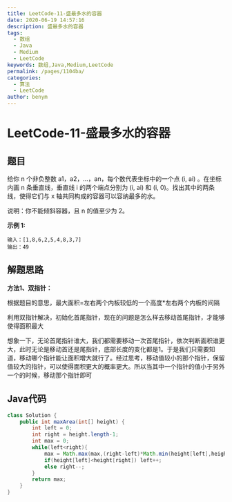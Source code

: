 ```yaml
---
title: LeetCode-11-盛最多水的容器
date: 2020-06-19 14:57:16
description: 盛最多水的容器
tags: 
  - 数组
  - Java
  - Medium
  - LeetCode
keywords: 数组,Java,Medium,LeetCode
permalink: /pages/1104ba/
categories: 
  - 算法
  - LeetCode
author: benym
---
```


# LeetCode-11-盛最多水的容器

## 题目

给你 n 个非负整数 a1，a2，...，an，每个数代表坐标中的一个点 (i, ai) 。在坐标内画 n 条垂直线，垂直线 i 的两个端点分别为 (i, ai) 和 (i, 0)。找出其中的两条线，使得它们与 x 轴共同构成的容器可以容纳最多的水。

说明：你不能倾斜容器，且 n 的值至少为 2。

**示例 1:**

```
输入：[1,8,6,2,5,4,8,3,7]
输出：49
```

## 解题思路

**方法1、双指针：**

根据题目的意思，最大面积=左右两个内板较低的一个高度*左右两个内板的间隔

利用双指针解决，初始化首尾指针，现在的问题是怎么样去移动首尾指针，才能够使得面积最大

想象一下，无论首尾指针谁大，我们都需要移动一次首尾指针，依次判断面积谁更大，此时无论是移动首还是尾指针，底部长度的变化都是1。于是我们只需要知道，移动哪个指针能让面积增大就行了。经过思考，移动值较小的那个指针，保留值较大的指针，可以使得面积更大的概率更大。所以当其中一个指针的值小于另外一个的时候，移动那个指针即可

## Java代码

```java
class Solution {
    public int maxArea(int[] height) {
        int left = 0;
        int right = height.length-1;
        int max = 0;
        while(left<right){
            max = Math.max(max,(right-left)*Math.min(height[left],height[right]));
            if(height[left]<height[right]) left++;
            else right--;
        }
        return max;
    }
}
```

